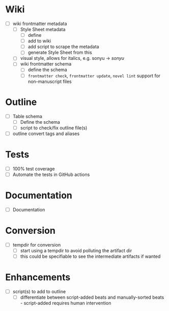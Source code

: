 # Wiki
- [ ] wiki frontmatter metadata
  - [ ] Style Sheet metadata
    - [ ] define
    - [ ] add to wiki
    - [ ] add script to scrape the metadata
    - [ ] generate Style Sheet from this
  - [ ] visual style, allows for italics, e.g. sonyu -> *sonyu*
  - [ ] wiki frontmatter schema
    - [ ] define the schema
    - [ ] `frontmatter check`, `frontmatter update`, `novel lint` support for non-manuscript files

# Outline
- [ ] Table schema
  - [ ] Define the schema
  - [ ] script to check/fix outline file(s)
- [ ] outline convert tags and aliases

# Tests
- [ ] 100% test coverage
- [ ] Automate the tests in GitHub actions

# Documentation
- [ ] Documentation

# Conversion
- [ ] tempdir for conversion
  - [ ] start using a tempdir to avoid polluting the artifact dir
  - [ ] this could be specifiable to see the intermediate artifacts if wanted

# Enhancements
- [ ] script(s) to add to outline
  - [ ] differentiate between script-added beats and manually-sorted beats - script-added requires human intervention